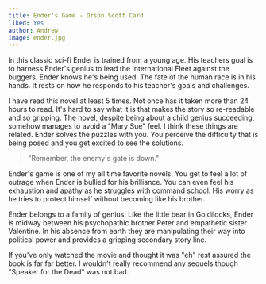 ```yaml
---
title: Ender's Game - Orson Scott Card
liked: Yes
author: Andrew
image: ender.jpg
---
```


In this classic sci-fi Ender is trained from a young age. His teachers goal is to harness Ender's genius to lead the International Fleet against the buggers. Ender knows he's being used. The fate of the human race is in his hands. It rests on how he responds to his teacher's goals and challenges.

I have read this novel at least 5 times. Not once has it taken more than 24 hours to read. It's hard to say what it is that makes the story so re-readable and so gripping. The novel, despite being about a child genius succeeding, somehow manages to avoid a "Mary Sue" feel. I think these things are related. Ender solves the puzzles with you. You perceive the difficulty that is being posed and you get excited to see the solutions.

>"Remember, the enemy's gate is down."

Ender's game is one of my all time favorite novels. You get to feel a lot of outrage when Ender is bullied for his brilliance. You can even feel his exhaustion and apathy as he struggles with command school. His worry as he tries to protect himself without becoming like his brother. 

Ender belongs to a family of genius. Like the little bear in Goldilocks, Ender is midway between his psychopathic brother Peter and empathetic sister Valentine. In his absence from earth they are manipulating their way into political power and provides a gripping secondary story line.

If you've only watched the movie and thought it was "eh" rest assured the book is far far better. I wouldn't really recommend any sequels though "Speaker for the Dead" was not bad. 
